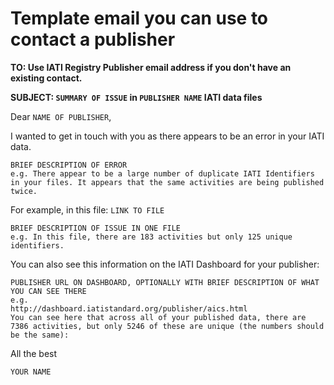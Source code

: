 # Template email you can use to contact a publisher

**TO: Use IATI Registry Publisher email address if you don't have an existing contact.**

**SUBJECT: `SUMMARY OF ISSUE` in `PUBLISHER NAME` IATI data files**

Dear `NAME OF PUBLISHER`,

I wanted to get in touch with you as there appears to be an error in your IATI data.

```
BRIEF DESCRIPTION OF ERROR
e.g. There appear to be a large number of duplicate IATI Identifiers in your files. It appears that the same activities are being published twice.
```

For example, in this file:
`LINK TO FILE`

```
BRIEF DESCRIPTION OF ISSUE IN ONE FILE
e.g. In this file, there are 183 activities but only 125 unique identifiers.
```

You can also see this information on the IATI Dashboard for your publisher:
```
PUBLISHER URL ON DASHBOARD, OPTIONALLY WITH BRIEF DESCRIPTION OF WHAT YOU CAN SEE THERE
e.g.
http://dashboard.iatistandard.org/publisher/aics.html
You can see here that across all of your published data, there are 7386 activities, but only 5246 of these are unique (the numbers should be the same):
```

All the best

`YOUR NAME`